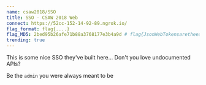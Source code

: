 ```yaml
---
name: csaw2018/SSO
title: SSO - CSAW 2018 Web
connect: https://52cc-152-14-92-89.ngrok.io/
flag_format: flag{....} 
flag_MD5: 2bed95b26afe71b88a3768177e3b4a9d # flag{JsonWebTokensaretheeasieststorage-lessdataoptiononthemarket!theyrelyonsupersecureblockchainlevelencryptionfortheirmethods}
trending: true
---
```

This is some nice SSO they've built here...
Don't you love undocumented APIs?

Be the `admin` you were always meant to be
